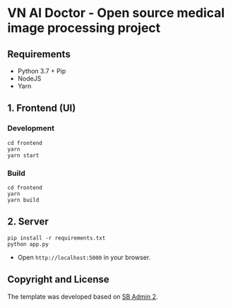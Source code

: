 # VN AI Doctor - Open source medical image processing project
## Requirements

- Python 3.7 + Pip
- NodeJS
- Yarn

## 1. Frontend (UI)

### Development

```
cd frontend
yarn
yarn start
```

### Build

```
cd frontend
yarn
yarn build
```

## 2. Server 

```
pip install -r requirements.txt
python app.py
```

- Open `http://localhost:5000` in your browser.

## Copyright and License

The template was developed based on [SB Admin 2](https://startbootstrap.com/theme/sb-admin-2).